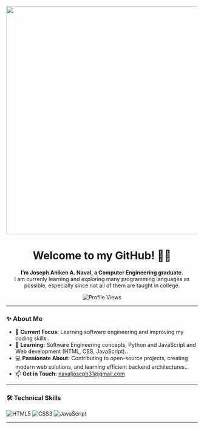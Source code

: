<p align="center">
  <img src="https://media0.giphy.com/media/v1.Y2lkPTc5MGI3NjExaDBzMTY2ZTRiZ2M3NXo4d3NscjRsZzczMjBtdDRqZnJnbGxzbXcwYSZlcD12MV9pbnRlcm5hbF9naWZfYnlfaWQmY3Q9Zw/RiPB21AVCQbMYI0dwm/giphy.gif" width="600" />
</p>

<h1 align="center">Welcome to my GitHub! 👋👋</h1>

<p align="center"><strong>I’m Joseph Aniken A. Naval, a Computer Engineering graduate. </strong><br>I am currenly learning and exploring many programming languages as possible, especially since not all of them are taught in college. </p>

<p align="center">
  <img src="https://komarev.com/ghpvc/?username=JosephAnikenNaval&style=flat-square" alt="Profile Views" />
</p>


---

### ✨ About Me

- 💼 **Current Focus:** Learning software engineering and improving my coding skills..  
- 🌱 **Learning:**   Software Engineering concepts, Python and JavaScript and Web development (HTML, CSS, JavaScript)..
- 💻 **Passionate About:** Contributing to open-source projects, creating modern web solutions, and learning efficient backend architectures..
- 📫 **Get in Touch:** navaljoseph31@gmail.com  

---

### 🛠️ Technical Skills

![HTML5](https://img.shields.io/badge/-HTML5-E34F26?style=flat-square&logo=html5)
![CSS3](https://img.shields.io/badge/-CSS3-1572B6?style=flat-square&logo=css3)
![JavaScript](https://img.shields.io/badge/-JavaScript-F7DF1E?style=flat-square&logo=javascript)

---


